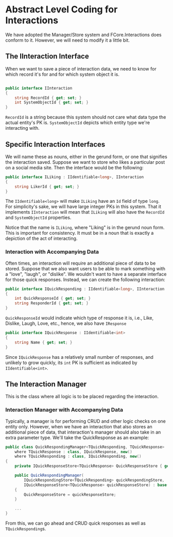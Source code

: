 # Abstract Level Coding for Interactions

We have adopted the Manager/Store system and FCore.Interactions does conform to it. However, we will
need to modify it a little bit.

## The IInteraction Interface

When we want to save a piece of interaction data, we need to know for which record it's for and for
which system object it is.

```csharp

public interface IInteraction
{
    string RecordId { get; set; }
    int SystemObjectId { get; set; }
}
```

`RecordId` is a string because this system should not care what data type the actual entity's PK is.
`SystemObjectId` depicts which entity type we're interacting with.

## Specific Interaction Interfaces

We will name these as nouns, either in the gerund form, or one that signifies the interaction saved. 
Suppose we want to store who likes a particular post on a social media site. Then the interface would be 
the following:

```csharp
public interface ILiking : IIdentifiable<long>, IInteraction 
{
    string LikerId { get; set; }   
}
```

The `IIdentifiable<long>` will make `ILiking` have an `Id` field of type `long`. For simplicity's sake,
we will have large integer PKs in this system. That it implements `IInteraction` will mean that `ILiking`
will also have the `RecordId` and `SystemObjectId` properties.

Notice that the name is `ILiking`, where "Liking" is in the gerund noun form. This is important for consistency.
It must be in a noun that is exactly a depiction of the act of interacting.

### Interaction with Accompanying Data

Often times, an interaction will require an additional piece of data to be stored. Suppose that we also
want  users to be able to mark something with a "love", "laugh", or "dislike". We wouldn't want to have
a separate interface for those quick responses. Instead, we can create the following interaction:

```csharp
public interface IQuickResponding : IIdentifiable<long>, IInteraction
{
    int QuickResponseId { get; set; }
    string ResponderId { get; set; }
}
```

`QuickResponseId` would indicate which type of response it is, i.e., Like, Dislike, Laugh, Love, etc., hence,
we also have `IResponse`

```csharp
public interface IQuickResponse : IIdentifiable<int> 
{
    string Name { get; set; }
}
```

Since `IQuickResponse` has a relatively small number of responses, and unlikely to grow quickly, its
`int` PK is sufficient as indicated by `IIdentifiable<int>`.

## The Interaction Manager
This is the class where all logic is to be placed regarding the interaction. 

### Interaction Manager with Accompanying Data

Typically, a manager is for performing CRUD and other logic checks on one entity only. However, when we
have an interaction that also stores an additional piece of data, that interaction's manager should also
take in an extra parameter type. We'll take the QuickResponse as an example:

```csharp
public class QuickRespondingManager<TQuickResponding, TQuickResponse> : ManagerBase<TQuickResponding, long>
    where TQuickResponse : class, IQuickResponse, new()
    where TQuickResponding : class, IQuickResponding, new()
{
    private IQuickResponseStore<TQuickResponse> QuickResponseStore { get; set; }

    public QuickRespondingManager(
	    IQuickRespondingStore<TQuickResponding> quickRespondingStore,
	    IQuickResponseStore<TQuickResponse> quickResponseStore) : base(quickRespondingStore)
    {
	    QuickResponseStore = quickResponseStore;
    }

    ...
}
```

From this, we can go ahead and CRUD quick responses as well as `TQuickResponding`s.